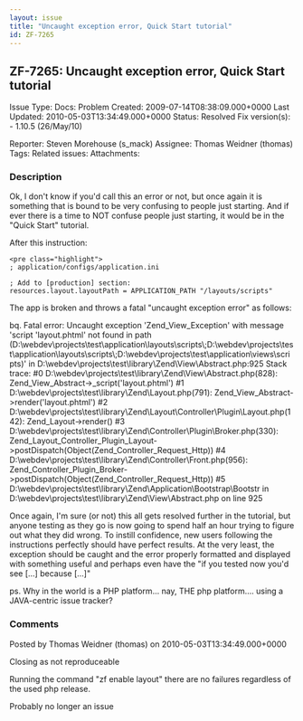 ```yaml
---
layout: issue
title: "Uncaught exception error, Quick Start tutorial"
id: ZF-7265
---
```


ZF-7265: Uncaught exception error, Quick Start tutorial
-------------------------------------------------------

 Issue Type: Docs: Problem Created: 2009-07-14T08:38:09.000+0000 Last Updated: 2010-05-03T13:34:49.000+0000 Status: Resolved Fix version(s): - 1.10.5 (26/May/10)
 
 Reporter:  Steven Morehouse (s\_mack)  Assignee:  Thomas Weidner (thomas)  Tags: 
 Related issues: 
 Attachments: 
### Description

Ok, I don't know if you'd call this an error or not, but once again it is something that is bound to be very confusing to people just starting. And if ever there is a time to NOT confuse people just starting, it would be in the "Quick Start" tutorial.

After this instruction:

 
    <pre class="highlight">
    ; application/configs/application.ini
    
    ; Add to [production] section:
    resources.layout.layoutPath = APPLICATION_PATH "/layouts/scripts"


The app is broken and throws a fatal "uncaught exception error" as follows:

bq. Fatal error: Uncaught exception 'Zend\_View\_Exception' with message 'script 'layout.phtml' not found in path (D:\\webdev\\projects\\test\\application\\layouts\\scripts\\;D:\\webdev\\projects\\test\\application\\layouts\\scripts\\;D:\\webdev\\projects\\test\\application\\views\\scripts)' in D:\\webdev\\projects\\test\\library\\Zend\\View\\Abstract.php:925 Stack trace: #0 D:\\webdev\\projects\\test\\library\\Zend\\View\\Abstract.php(828): Zend\_View\_Abstract->\_script('layout.phtml') #1 D:\\webdev\\projects\\test\\library\\Zend\\Layout.php(791): Zend\_View\_Abstract->render('layout.phtml') #2 D:\\webdev\\projects\\test\\library\\Zend\\Layout\\Controller\\Plugin\\Layout.php(142): Zend\_Layout->render() #3 D:\\webdev\\projects\\test\\library\\Zend\\Controller\\Plugin\\Broker.php(330): Zend\_Layout\_Controller\_Plugin\_Layout->postDispatch(Object(Zend\_Controller\_Request\_Http)) #4 D:\\webdev\\projects\\test\\library\\Zend\\Controller\\Front.php(956): Zend\_Controller\_Plugin\_Broker->postDispatch(Object(Zend\_Controller\_Request\_Http)) #5 D:\\webdev\\projects\\test\\library\\Zend\\Application\\Bootstrap\\Bootstr in D:\\webdev\\projects\\test\\library\\Zend\\View\\Abstract.php on line 925

Once again, I'm sure (or not) this all gets resolved further in the tutorial, but anyone testing as they go is now going to spend half an hour trying to figure out what they did wrong. To instill confidence, new users following the instructions perfectly should have perfect results. At the very least, the exception should be caught and the error properly formatted and displayed with something useful and perhaps even have the "if you tested now you'd see [...] because [...]"

ps. Why in the world is a PHP platform... nay, THE php platform.... using a JAVA-centric issue tracker?

 

 

### Comments

Posted by Thomas Weidner (thomas) on 2010-05-03T13:34:49.000+0000

Closing as not reproduceable

Running the command "zf enable layout" there are no failures regardless of the used php release.

Probably no longer an issue

 

 